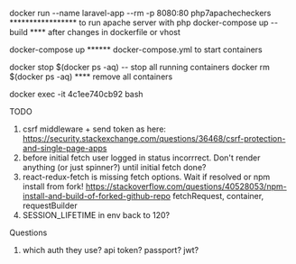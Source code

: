 docker run --name laravel-app --rm -p 8080:80 php7apachecheckers ***************** to run apache server with php
docker-compose up --build **** after changes in dockerfile or vhost

docker-compose up ******  docker-compose.yml to start containers


docker stop $(docker ps -aq) -- stop all running containers
docker rm $(docker ps -aq) **** remove all containers


docker exec -it 4c1ee740cb92 bash

TODO
1) csrf middleware + send token as here: https://security.stackexchange.com/questions/36468/csrf-protection-and-single-page-apps
2) before initial fetch user logged in status incorrrect. Don't render anything (or just spinner?) until initial fetch done?
3) react-redux-fetch is missing fetch options. Wait if resolved or npm install from fork!
https://stackoverflow.com/questions/40528053/npm-install-and-build-of-forked-github-repo
fetchRequest, container, requestBuilder
4) SESSION_LIFETIME in env back to 120?


Questions 
1) which auth they use? api token? passport? jwt?